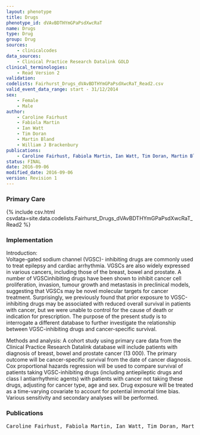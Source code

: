 ```yaml
---
layout: phenotype
title: Drugs
phenotype_id: dVAvBDTHYmGPaPsdXwcRaT
name: Drugs
type: Drug
group: Drug 
sources: 
    - clinicalcodes
data_sources:
    - Clinical Practice Research Datalink GOLD
clinical_terminologies:
    - Read Version 2
validation:
codelists: Fairhurst_Drugs_dVAvBDTHYmGPaPsdXwcRaT_Read2.csv
valid_event_data_range: start - 31/12/2014
sex:
    - Female
    - Male
author:
    - Caroline Fairhust
    - Fabiola Martin
    - Ian Watt
    - Tim Doran
    - Martin Bland
    - William J Brackenbury    
publications:
    - Caroline Fairhust, Fabiola Martin, Ian Watt, Tim Doran, Martin Bland, William J Brackenbury, Sodium channel-inhibiting drugs and cancer survival: protocol for a cohort study using the CPRD primary care database. BMJ Open, 6(e0111661),  2016.
status: FINAL
date: 2016-09-06
modified_date: 2016-09-06
version: Revision 1
---
```


### Primary Care

{% include csv.html csvdata=site.data.codelists.Fairhurst_Drugs_dVAvBDTHYmGPaPsdXwcRaT_Read2 %}

### Implementation

Introduction:  
Voltage-gated sodium channel (VGSC)- inhibiting drugs are commonly used to treat epilepsy and cardiac arrhythmia. VGSCs are also widely expressed in various cancers, including those of the
breast, bowel and prostate. A number of VGSCinhibiting drugs have been shown to inhibit cancer cell proliferation, invasion, tumour growth and metastasis in preclinical models, suggesting that VGSCs may be
novel molecular targets for cancer treatment. Surprisingly, we previously found that prior exposure to VGSC-inhibiting drugs may be associated with reduced overall survival in patients with cancer, but we were unable to control for the cause of death or
indication for prescription. The purpose of the present study is to interrogate a different database to further investigate the relationship between VGSC-inhibiting
drugs and cancer-specific survival.

Methods and analysis: 
A cohort study using primary care data from the Clinical Practice Research Datalink database will include patients with diagnosis of breast, bowel and prostate cancer (13 000). The
primary outcome will be cancer-specific survival from the date of cancer diagnosis. Cox proportional hazards regression will be used to compare survival of patients
taking VGSC-inhibiting drugs (including antiepileptic drugs and class I antiarrhythmic agents) with patients with cancer not taking these drugs, adjusting for
cancer type, age and sex. Drug exposure will be treated as a time-varying covariate to account for potential immortal time bias. Various sensitivity and secondary
analyses will be performed.

### Publications

<pre>
Caroline Fairhust, Fabiola Martin, Ian Watt, Tim Doran, Martin Bland, William J Brackenbury, Sodium channel-inhibiting drugs and cancer survival: protocol for a cohort study using the CPRD primary care database. BMJ Open, 6(e0111661),  2016.
</pre>

